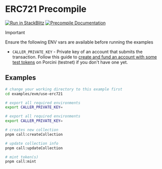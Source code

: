 # ERC721 Precompile

[![Run in StackBlitz](https://img.shields.io/badge/Open_in_StackBlitz-1269D3?style=for-the-badge&logo=stackblitz&logoColor=white)](https://stackblitz.com/github/futureversecom/trn-examples?file=examples%2Fevm%2Fuse-erc721%2FREADME.md&title=ERC-721%20Precompile%20Examples) [![Precompile Documentation](https://img.shields.io/badge/Pallet_Documentation-black?style=for-the-badge&logo=googledocs&logoColor=white)](https://docs-beta.therootnetwork.com/buidl/evm/precompile-erc721)

> [!IMPORTANT]
> Ensure the following ENV vars are available before running the examples
>
> - `CALLER_PRIVATE_KEY` - Private key of an account that submits the transaction. Follow this guide to [create and fund an account with some test tokens](../../GUIDES.md) on Porcini (testnet) if you don't have one yet.

## Examples

```bash
# change your working directory to this example first
cd examples/evm/use-erc721

# export all required environments
export CALLER_PRIVATE_KEY=

# export all required environments
export CALLER_PRIVATE_KEY=

# creates new collection
pnpm call:createCollection

# update collection info
pnpm call:updateCollection

# mint token(s)
pnpm call:mint

```
